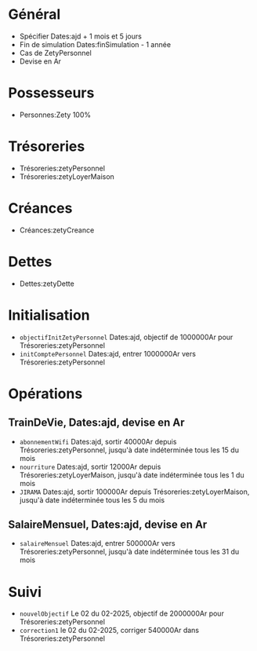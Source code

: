 # Général
* Spécifier Dates:ajd + 1 mois et 5 jours
* Fin de simulation Dates:finSimulation - 1 année 
* Cas de ZetyPersonnel 
* Devise en Ar

# Possesseurs
* Personnes:Zety 100%

# Trésoreries
* Trésoreries:zetyPersonnel
* Trésoreries:zetyLoyerMaison

# Créances
* Créances:zetyCreance

# Dettes
* Dettes:zetyDette

# Initialisation
* `objectifInitZetyPersonnel` Dates:ajd, objectif de 1000000Ar pour Trésoreries:zetyPersonnel
* `initComptePersonnel` Dates:ajd, entrer 1000000Ar vers Trésoreries:zetyPersonnel
 
# Opérations
## TrainDeVie, Dates:ajd, devise en Ar
* `abonnementWifi` Dates:ajd, sortir 40000Ar depuis Trésoreries:zetyPersonnel, jusqu'à date indéterminée tous les 15 du mois
* `nourriture` Dates:ajd, sortir 12000Ar depuis Trésoreries:zetyLoyerMaison, jusqu'à date indéterminée tous les 1 du mois
* `JIRAMA` Dates:ajd, sortir 100000Ar depuis Trésoreries:zetyLoyerMaison, jusqu'à date indéterminée tous les 5 du mois
 
## SalaireMensuel, Dates:ajd, devise en Ar
* `salaireMensuel` Dates:ajd, entrer 500000Ar vers Trésoreries:zetyPersonnel, jusqu'à date indéterminée tous les 31 du mois

# Suivi
* `nouvelObjectif` Le 02 du 02-2025, objectif de 2000000Ar pour Trésoreries:zetyPersonnel
* `correction1` le 02 du 02-2025, corriger 540000Ar dans Trésoreries:zetyPersonnel